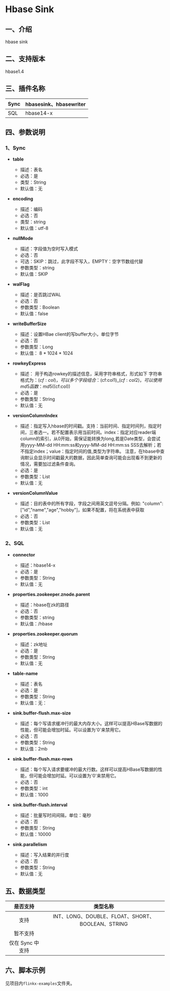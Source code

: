 # Hbase Sink

## 一、介绍

hbase sink

## 二、支持版本

hbase1.4


## 三、插件名称

| Sync | hbasesink、hbasewriter |
| ---- |-----------------------|
| SQL  | hbase14-x             |


## 四、参数说明

### 1、Sync

- **table**
    - 描述：表名
    - 必选：是
    - 类型：String
    - 默认值：无


- **encoding**
    - 描述：编码
    - 必选：否
    - 类型：string
    - 默认值：utf-8


- **nullMode**
    - 描述：字段值为空时写入模式
    - 必选：否
    - 可选：SKIP：跳过，此字段不写入，EMPTY：空字节数组代替
    - 参数类型：string
    - 默认值：SKIP



- **walFlag**
    - 描述：是否跳过WAL
    - 必选：否
    - 参数类型：Boolean
    - 默认值：false
      <br />

- **writeBufferSize**
    - 描述：设置HBae client的写buffer大小，单位字节
    - 必选：否
    - 参数类型：Long
    - 默认值： 8 * 1024 * 1024
      <br />



- **rowkeyExpress**
    - 描述： 用于构造rowkey的描述信息，采用字符串格式，形式如下
      字符串格式为：$(cf:col)，可以多个字段组合：$(cf:col1)_$(cf:col2)，
      可以使用md5函数：md5($(cf:col))
    - 必选：是
    - 参数类型：String
    - 默认值：无
      <br />



- **versionColumnIndex**
    - 描述：指定写入hbase的时间戳。支持：当前时间、指定时间列，指定时间，三者选一。若不配置表示用当前时间。index：指定对应reader端column的索引，从0开始，需保证能转换为long,若是Date类型，会尝试用yyyy-MM-dd HH:mm:ss和yyyy-MM-dd HH:mm:ss SSS去解析；若不指定index；value：指定时间的值,类型为字符串。
      注意，在hbase中查询默认会显示时间戳最大的数据，因此简单查询可能会出现看不到更新的情况，需要加过滤条件查询。
    - 必选：是
    - 参数类型：List
    - 默认值：无
      <br />

- **versionColumnValue**
    - 描述：目的表中的所有字段，字段之间用英文逗号分隔。例如: "column": ["id","name","age","hobby"]，如果不配置，将在系统表中获取
    - 必选：否
    - 参数类型：List
    - 默认值：无
      <br />


### 2、SQL

- **connector**
    - 描述：hbase14-x
    - 必选：是
    - 参数类型：String
    - 默认值：无

  
- **properties.zookeeper.znode.parent**
    - 描述：hbase在zk的路径
    - 必选：否
    - 参数类型：string
    - 默认值：/hbase
      <br />


- **properties.zookeeper.quorum**
    - 描述：zk地址
    - 必选：是
    - 参数类型：String
    - 默认值：无
      <br />



- **table-name**
    - 描述：表名
    - 必选：是
    - 参数类型：String
    - 默认值：无：
      <br />



- **sink.buffer-flush.max-size**
    - 描述：每个写请求缓冲行的最大内存大小。这样可以提高HBase写数据的性能，但可能会增加时延。可以设置为'0'来禁用它。
    - 必选：否
    - 参数类型：String
    - 默认值：2mb
      <br />


- **sink.buffer-flush.max-rows**
    - 描述：每个写入请求要缓冲的最大行数。这样可以提高HBase写数据的性能，但可能会增加时延。可以设置为'0'来禁用它。
    - 必选：否
    - 参数类型：int
    - 默认值：1000
      <br />



- **sink.buffer-flush.interval**
    - 描述：批量写时间间隔，单位：毫秒
    - 必选：否
    - 参数类型：String
    - 默认值：10000
      <br />
    


- **sink.parallelism**
    - 描述：写入结果的并行度
    - 必选：否
    - 参数类型：String
    - 默认值：无
      <br />

    

## 五、数据类型


|     是否支持     |                    类型名称                    |
| :--------------: |:------------------------------------------:|
|       支持       | INT、LONG、DOUBLE、FLOAT、SHORT、BOOLEAN、STRING |
|     暂不支持     |                  |
| 仅在 Sync 中支持 |                         |

## 六、脚本示例

见项目内`flinkx-examples`文件夹。


